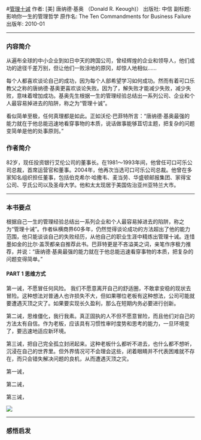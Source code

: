 #[管理十诫](https://book.douban.com/subject/4223249/)
作者: [美] 唐纳德·基奥 （Donald R. Keough)）
出版社: 中信
副标题: 影响你一生的管理哲学
原作名: The Ten Commandments for Business Failure
出版年: 2010-01
***
### 内容简介 
从遍布全球的中小企业到如日中天的跨国公司，曾经辉煌的企业和领导人，他们成功的途径千差万别，但让他们一败涂地的原冈，却惊人地相似……

每个人都喜欢谈论自己的成功，因为每个人部希望学习如何成功。然而有着可口乐教父之称的唐纳德·基奥更喜欢谈论失败。因为了，解失败才能减少失败，减少失败，意味着增加成功。基奥先生根据一生的管理经验总结出一系列公司、企业和个人最容易掉进去的陷阱，称之为“管理十诚”。

看似简单至极，任何真理都是如此。正如沃伦·巴菲特所言：“唐纳德·基奥最强的能力就在于他总能迅速地看穿事物的本质，说话做事能够苴切主题，把复杂的问题变简单是他的处事原则。”

### 作者简介 
82岁，现任投资银行艾伦公司的董事长。在1981～1993年间，他曾任可口可乐公司总裁，首席运营官和董事。2004年，他再次当选可口可乐公司总裁。他曾在多家知名组织担任董事，包括伯克希尔·哈撒韦、麦当劳、华盛顿邮报集团、家得宝公司、亨氏公司以及圣母大学。他和太太现居于美国佐治亚州亚特兰大市。

***
### 本书要点
根据自己一生的管理经验总结出一系列企业和个人最容易掉进去的陷阱，称之为“管理十诫”。作者纵横商界60多年，仍然觉得谈论成功的方法超出了他的能力范围，他只能谈谈自己的失败经历，从他自己的职业生涯中精炼出管理十诫。连惜墨如金的比尔·盖茨都亲自推荐此书。巴菲特更是不吝溢美之词，亲笔作序极力推荐，并说：“唐纳德·基奥最强的能力就在于他总能迅速看穿事物的本质，把复杂的问题变得简单。”

#### PART 1 思维方式
第一诫，不愿冒任何风险。
我们不愿意离开自己的舒适圈，不敢拿安稳的现状去冒险。这种想法对普通人也许损失不大，但如果哪位老板有这种想法，公司可能就要遭遇灭顶之灾了。如果要实现长久盈利，那么在短期内务必要进行创新。

第二诫，思维僵化，我行我素。真正固执的人不但不愿意冒险，而且他们对自己的方法太有自信。作为老板，应该具有习惯性审时度势和思考的能力，一旦环境变了，要迅速地适应新环境。

第三诫，把自己完全孤立封闭起来。这种老板什么都听不进去，也什么都不想听，沉浸在自己的世界里。但外界情况可不会理会这些，闭着眼睛并不代表困难就不存在，而只会错失解决问题的良机，从而遭遇灭顶之灾。

第一诫，

第二诫，

第三诫，



![](./_image/2017-07-14-06-31-00.jpg)
***
### 感悟启发
